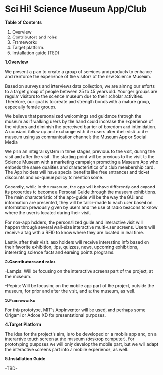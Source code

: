 # Sci Hi!  Science Museum App/Club

**Table of Contents**
1. Overview
2. Contributors and roles
3. Frameworks
4. Target platform.
5. Installation guide (TBD)

**1.Overview**

We present a plan to create a group of services and products to enhance and reinforce the experience of the visitors of the new Science Museum.

Based on surveys and interviews data collection, we are aiming our efforts to a target group of people between 25 to 45 years old. Younger groups are regular visitors to the science museum due to their scholar activities. Therefore, our goal is to create and strength bonds with a mature group, especially female groups.

We believe that personalized welcomings and guidance through the museum as if walking users by the hand could increase the experience of the visitors and diminish the perceived barrier of boredom and intimidation.
A constant follow up and exchange with the users after their visit to the museum using as communication channels the Museum App or Social Media.

We plan an integral system in three stages, previous to the visit, during the visit and after the visit.
The starting point will be previous to the visit to the Science Museum with a marketing campaign promoting a Museum App who embeds the same qualities and characteristics of a club membership card. The App holders will have special benefits like free entrances and ticket discounts and no-queue policy to mention some.

Secondly, while in the museum, the app will behave differently and expand its properties to become a Personal Guide through the museum exhibitions. The main characteristic of the app-guide will be the way the GUI and information are presented, they will be tailor-made to each user based on information previously given by users and the use of radio beacons to know where the user is located during their visit.

For non-app holders, the personalized guide and interactive visit will happen through several wall-size interactive multi-user screens. Users will receive a tag with a RFID to know where they are located in real time.

Lastly, after their visit, app holders will receive interesting info based on their favorite exhibition, tips, quizzes, news, upcoming exhibitions, interesting science facts and earning points programs.

**2.Contributors and roles**

-Lampis: Will be focusing on the interactive screens part of the project, at the museum.

-Pepiro: Will be focusing on the mobile app part of the project, outside the museum, for prior and after the visit, and at the museum, as well.

**3.Frameworks**

For this prototype, MIT's AppInventor will be used, and perhaps some Origami or Adobe XD for presentational purposes.

**4.Target Platform**

The idea for the project's aim, is to be developed on a mobile app and, on a interactive touch screen at the museum (desktop computer). For prototyping purposes we will only develop the mobile part, but we will adapt the interactive screens part into a mobile experience, as well.

**5.Installation Guide**

-TBD-
